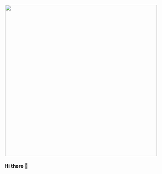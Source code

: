 <div id="header" align="center">
  <!--img src="https://media.giphy.com/media/vrxxqQbyRxYi6scCjT/giphy.gif" width="500"/-->
  <img src="[https://media.giphy.com/media/vrxxqQbyRxYi6scCjT/giphy.gif](https://media.giphy.com/media/M9gbBd9nbDrOTu1Mqx/giphy.gif)" width="500"/>
</div>

### Hi there 👋
